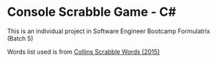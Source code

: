 # Console Scrabble Game - C#
This is an individual project in Software Engineer Bootcamp Formulatrix (Batch 5)

Words list used is from [Collins Scrabble Words (2015)](https://drive.google.com/open?id=0B9-WNydZzCHrdDVEc09CamJOZHc)